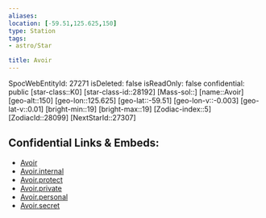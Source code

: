```yaml
---
aliases: 
location: [-59.51,125.625,150]
type: Station
tags:
- astro/Star

title: Avoir
---
```

SpocWebEntityId: 27271
isDeleted: false
isReadOnly: false
confidential: public
[star-class::K0]
[star-class-id::28192]
[Mass-sol::]
[name::Avoir]
[geo-alt::150]
[geo-lon::125.625]
[geo-lat::-59.51]
[geo-lon-v::-0.003]
[geo-lat-v::0.01]
[bright-min::19]
[bright-max::19]
[Zodiac-index::5]
[ZodiacId::28099]
[NextStarId::27307]



## Confidential Links & Embeds: 
- [Avoir](../../../_public/astro/Star/Avoir.md) 
- [Avoir.internal](../../../_internal/astro/Star/Avoir.internal.md) 
- [Avoir.protect](../../../_protect/astro/Star/Avoir.protect.md) 
- [Avoir.private](../../../_private/astro/Star/Avoir.private.md) 
- [Avoir.personal](../../../_personal/astro/Star/Avoir.personal.md) 
- [Avoir.secret](../../../_secret/astro/Star/Avoir.secret.md)

